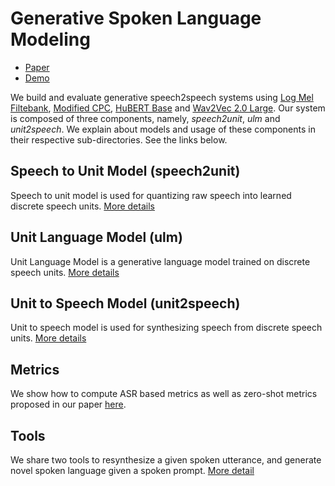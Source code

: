 # Generative Spoken Language Modeling

* [Paper](https://arxiv.org/abs/2102.01192)
* [Demo](https://speechbot.github.io/gslm/index.html)

We build and evaluate generative speech2speech systems using [Log Mel Filtebank](https://pytorch.org/audio/stable/compliance.kaldi.html#fbank), [Modified CPC](https://github.com/facebookresearch/CPC_audio), [HuBERT Base](https://github.com/pytorch/fairseq/tree/master/examples/hubert) and [Wav2Vec 2.0 Large](https://github.com/pytorch/fairseq/tree/master/examples/wav2vec). Our system is composed of three components, namely, *speech2unit*, *ulm* and *unit2speech*. We explain about models and usage of these components in their respective sub-directories. See the links below.

## Speech to Unit Model (speech2unit)
Speech to unit model is used for quantizing raw speech into learned discrete speech units. [More details](speech2unit)

## Unit Language Model (ulm)
Unit Language Model is a generative language model trained on discrete speech units. [More details](ulm)

## Unit to Speech Model (unit2speech)
Unit to speech model is used for synthesizing speech from discrete speech units. [More details](unit2speech)

## Metrics
We show how to compute ASR based metrics as well as zero-shot metrics proposed in our paper [here](metrics).

## Tools
We share two tools to resynthesize a given spoken utterance, and generate novel spoken language given a spoken prompt. [More detail](tools)